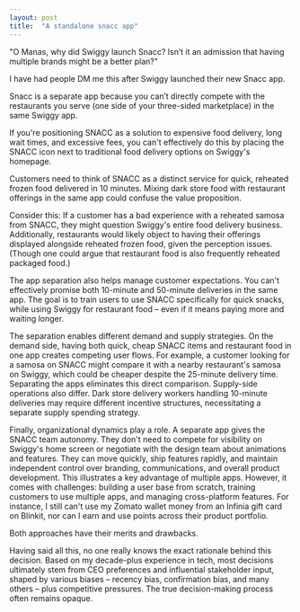 ```yaml
---
layout: post
title:  "A standalone snacc app"
---
```


"O Manas, why did Swiggy launch Snacc? Isn’t it an admission that having multiple brands might be a better plan?"

I have had people DM me this after Swiggy launched their new Snacc app.


Snacc is a separate app because you can’t directly compete with the restaurants you serve (one side of your three-sided marketplace) in the same Swiggy app.

If you're positioning SNACC as a solution to expensive food delivery, long wait times, and excessive fees, you can't effectively do this by placing the SNACC icon next to traditional food delivery options on Swiggy's homepage.

Customers need to think of SNACC as a distinct service for quick, reheated frozen food delivered in 10 minutes. Mixing dark store food with restaurant offerings in the same app could confuse the value proposition.

Consider this: If a customer has a bad experience with a reheated samosa from SNACC, they might question Swiggy's entire food delivery business.
Additionally, restaurants would likely object to having their offerings displayed alongside reheated frozen food, given the perception issues.
(Though one could argue that restaurant food is also frequently reheated packaged food.)

The app separation also helps manage customer expectations. You can't effectively promise both 10-minute and 50-minute deliveries in the same app. The goal is to train users to use SNACC specifically for quick snacks, while using Swiggy for restaurant food – even if it means paying more and waiting longer.

The separation enables different demand and supply strategies.
On the demand side, having both quick, cheap SNACC items and restaurant food in one app creates competing user flows. For example, a customer looking for a samosa on SNACC might compare it with a nearby restaurant's samosa on Swiggy, which could be cheaper despite the 25-minute delivery time. Separating the apps eliminates this direct comparison.
Supply-side operations also differ. Dark store delivery workers handling 10-minute deliveries may require different incentive structures, necessitating a separate supply spending strategy.

Finally, organizational dynamics play a role. A separate app gives the SNACC team autonomy. They don't need to compete for visibility on Swiggy's home screen or negotiate with the design team about animations and features. They can move quickly, ship features rapidly, and maintain independent control over branding, communications, and overall product development.
This illustrates a key advantage of multiple apps. However, it comes with challenges: building a user base from scratch, training customers to use multiple apps, and managing cross-platform features. For instance, I still can't use my Zomato wallet money from an Infinia gift card on Blinkit, nor can I earn and use points across their product portfolio.

Both approaches have their merits and drawbacks.

Having said all this, no one really knows the exact rationale behind this decision. Based on my decade-plus experience in tech, most decisions ultimately stem from CEO preferences and influential stakeholder input, shaped by various biases – recency bias, confirmation bias, and many others – plus competitive pressures. The true decision-making process often remains opaque.
